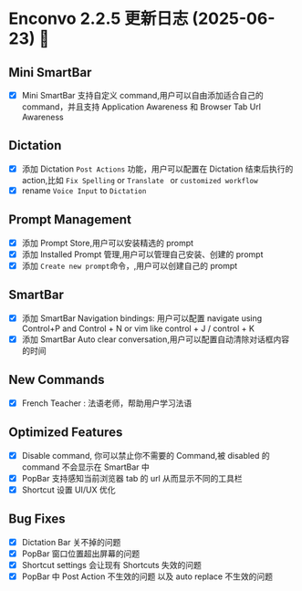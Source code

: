 # Enconvo 2.2.5 更新日志 (2025-06-23) 🚀

## Mini SmartBar

- [x] Mini SmartBar 支持自定义 command,用户可以自由添加适合自己的 command，并且支持 Application Awareness 和 Browser Tab Url Awareness

## Dictation

- [x] 添加 Dictation `Post Actions` 功能，用户可以配置在 Dictation 结束后执行的 action,比如 `Fix Spelling` or `Translate ` or `customized workflow`
- [x] rename `Voice Input` to `Dictation`

## Prompt Management

- [x] 添加 Prompt Store,用户可以安装精选的 prompt
- [x] 添加 Installed Prompt 管理,用户可以管理自己安装、创建的 prompt
- [x] 添加 `Create new prompt`命令，,用户可以创建自己的 prompt

## SmartBar

- [x] 添加 SmartBar Navigation bindings: 用户可以配置 navigate using Control+P and Control + N or vim like control + J / control + K
- [x] 添加 SmartBar Auto clear conversation,用户可以配置自动清除对话框内容的时间

## New Commands

- [x] French Teacher : 法语老师，帮助用户学习法语

## Optimized Features

- [x] Disable command, 你可以禁止你不需要的 Command,被 disabled 的 command 不会显示在 SmartBar 中
- [x] PopBar 支持感知当前浏览器 tab 的 url 从而显示不同的工具栏
- [x] Shortcut 设置 UI/UX 优化

## Bug Fixes

- [x] Dictation Bar 关不掉的问题
- [x] PopBar 窗口位置超出屏幕的问题
- [x] Shortcut settings 会让现有 Shortcuts 失效的问题
- [x] PopBar 中 Post Action 不生效的问题 以及 auto replace 不生效的问题
